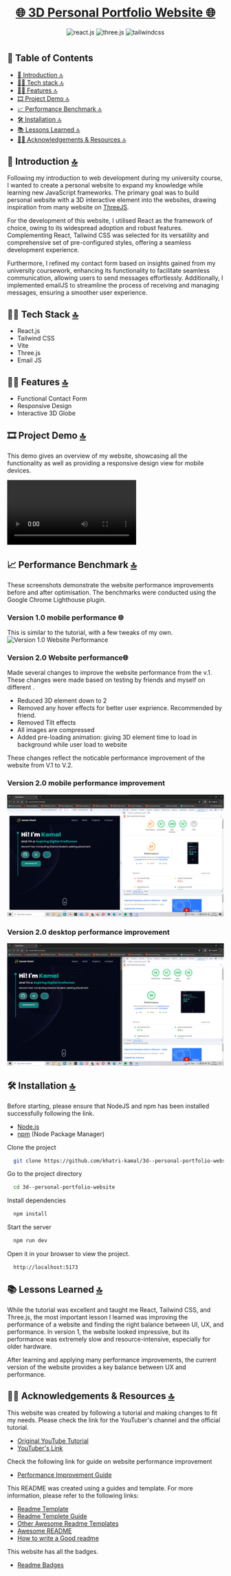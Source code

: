 <h1 align="center"><a href="https://kamal-khatri.vercel.app/" target="_blank">🌐 3D Personal Portfolio Website 🌐</a></h1>

 <div align="center">
    <img src="https://img.shields.io/badge/-React_JS-black?style=for-the-badge&logoColor=white&logo=react&color=61DAFB" alt="react.js" />
    <img src="https://img.shields.io/badge/-Three_JS-black?style=for-the-badge&logoColor=white&logo=threedotjs&color=000000" alt="three.js" />
    <img src="https://img.shields.io/badge/-Tailwind_CSS-black?style=for-the-badge&logoColor=white&logo=tailwindcss&color=06B6D4" alt="tailwindcss" />
  </div>

#

## 📄 Table of Contents

  - [📖 Introduction 🔝](#-introduction-)
  - [👨‍💻 Tech stack 🔝](#-tech-stack-)
  - [👨‍💻 Features 🔝](#-features-)
  - [🎞 Project Demo 🔝](#-project-demo-)
  - [📈 Performance Benchmark 🔝](#-performance-benchmark-)
  - [🛠️ Installation 🔝](#️-installation-)
  - [📚 Lessons Learned 🔝](#-lessons-learned-)
  - [🤜🤛 Acknowledgements & Resources 🔝](#-acknowledgements--resources-)

## 📖 Introduction [🔝](#-table-of-contents)

Following my introduction to web development during my university course, I wanted to create a personal website to expand my knowledge while learning new JavaScript frameworks. The primary goal was to build personal website with a 3D interactive element into the websites, drawing inspiration from many website on [ThreeJS](https://threejs.org/).

For the development of this website, I utilised React as the framework of choice, owing to its widespread adoption and robust features. Complementing React, Tailwind CSS was selected for its versatility and comprehensive set of pre-configured styles, offering a seamless development experience.

Furthermore, I refined my contact form based on insights gained from my university coursework, enhancing its functionality to facilitate seamless communication, allowing users to send messages effortlessly. Additionally, I implemented emailJS to streamline the process of receiving and managing messages, ensuring a smoother user experience.

## 👨‍💻 Tech Stack [🔝](#-table-of-contents)

- React.js
- Tailwind CSS
- Vite
- Three.js
- Email JS

## 👨‍💻 Features [🔝](#-table-of-contents)

- Functional Contact Form  
- Responsive Design
- Interactive 3D Globe

## 🎞 Project Demo [🔝](#-table-of-contents)

This demo gives an overview of my website, showcasing all the functionality as well as providing a responsive design view for mobile devices.

<video src="Website%20Demo%20Real.mp4" controls title="Website Demo"></video>

## 📈 Performance Benchmark [🔝](#-table-of-contents)

These screenshots demonstrate the website performance improvements before and after optimisation. The benchmarks were conducted using the Google Chrome Lighthouse plugin.

<h3>Version 1.0 mobile performance 🌐</a></h1>

This is similar to the tutorial, with a few tweaks of my own.
![Version 1.0 Website Performance ](V1_Website.jpg)

<h3>Version 2.0 Website performance🌐</a></h1>

Made several changes to improve the website performance from the v.1. These changes were made based on testing by friends and myself on different .

- Reduced 3D element down to 2 
- Removed any hover effects for better user exprience. Recommended by friend.
- Removed Tilt effects
- All images are compressed
- Added pre-loading animation: giving 3D element time to load in background while user load to website

These changes reflect the noticable performance improvement of the website from V.1 to V.2.

<h3>Version 2.0 mobile performance improvement</a></h1>

![Mobile performance improvement](<Mbile Improvementa.png>)

<h3>Version 2.0 desktop performance improvement</a></h1>

![Desktop performance imporvement](<Desktop Improvements.png>)


## 🛠️ Installation [🔝](#-table-of-contents)

Before starting, please ensure that NodeJS and npm has been installed successfully following the link.

- [Node.js](https://nodejs.org/en)
- [npm](https://www.npmjs.com/) (Node Package Manager)

Clone the project

```bash
  git clone https://github.com/khatri-kamal/3d--personal-portfolio-website
```

Go to the project directory

```bash
  cd 3d--personal-portfolio-website
```

Install dependencies

```bash
  npm install 
```

Start the server

```bash
  npm run dev
```

Open it in your browser to view the project.

```bash
  http://localhost:5173
```

## 📚 Lessons Learned [🔝](#-table-of-contents)

While the tutorial was excellent and taught me React, Tailwind CSS, and Three.js, the most important lesson I learned was improving the performance of a website and finding the right balance between UI, UX, and performance. In version 1, the website looked impressive, but its performance was extremely slow and resource-intensive, especially for older hardware. 

After learning and applying many performance improvements, the current version of the website provides a key balance between UX and performance.

## 🤜🤛 Acknowledgements & Resources [🔝](#-table-of-contents)

This website was created by following a tutorial and making changes to fit my needs. Please check the link for the YouTuber's channel and the official tutorial.

- [Original YouTube Tutorial](https://www.youtube.com/watch?v=0fYi8SGA20k&pp=ygUUM2Qgd2Vic2l0ZSBwb3J0Zm9saW8%3D)
- [YouTuber's Link](https://www.youtube.com/@javascriptmastery/featured)

Check the following link for guide on website performance improvement
- [Performance Improvement Guide](https://www.youtube.com/watch?v=0fONene3OIA)

This README was created using a guides and template. For more information, please refer to the following links:

- [Readme Template](https://github.com/okotaku/template?tab=readme-ov-file)
- [Readme Templete Guide](https://towardsdev.com/how-to-write-a-readme-file-for-your-github-project-b680c71671cb)
 - [Other Awesome Readme Templates](https://awesomeopensource.com/project/elangosundar/awesome-README-templates)
 - [Awesome README](https://github.com/matiassingers/awesome-readme)
 - [How to write a Good readme](https://bulldogjob.com/news/449-how-to-write-a-good-readme-for-your-github-project)

 This website has all the badges.

 - [Readme Badges](https://dev.to/envoy_/150-badges-for-github-pnk)
